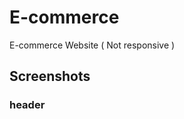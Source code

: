 # E-commerce
E-commerce Website ( Not responsive ) 

## Screenshots

### header
<!-- <img src="Screenshot/header.png" /> -->
